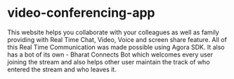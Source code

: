 # video-conferencing-app

This website helps you collaborate with your colleagues as well as family providing with Real Time Chat, Video, Voice and screen share feature.
All of this Real Time Communication was made possible using Agora SDK.
It also has a bot of its own - Bharat Connects Bot which welcomes every user joining the stream and also helps other user maintain the track of who entered the stream and who leaves it.
